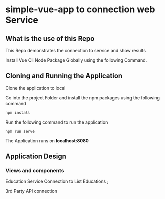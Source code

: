 # simple-vue-app to connection web Service

## What is the use of this Repo 

This Repo demonstrates the connection to service and show results

Install Vue Cli Node Package Globally using the following Command.

 
## Cloning and Running the Application

Clone the application to local

Go into the project Folder and install the npm packages using the following command
```bash
npm install
```
Run the following command to run the application
```
npm run serve
```
The Application runs on **localhost:8080**

## Application Design

### Views and components
 

 Education Service Connection to List Educations ;

 3rd Party API connection 

 
 